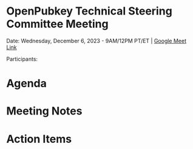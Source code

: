 # OpenPubkey Technical Steering Committee Meeting

Date: Wednesday, December 6, 2023 - 9AM/12PM PT/ET | [Google Meet Link](https://meet.google.com/tes-qcdo-jpf)

Participants:

# Agenda

# Meeting Notes

# Action Items